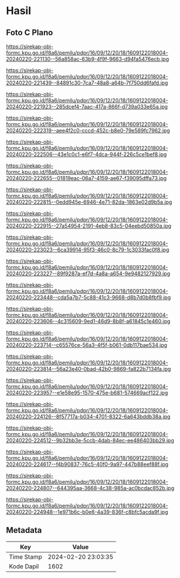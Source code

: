 # Hasil

## Foto C Plano

https://sirekap-obj-formc.kpu.go.id/f8a6/pemilu/pdpr/16/09/12/20/18/1609122018004-20240220-221130--56a858ac-63b9-4f9f-9663-d94fa5476ecb.jpg

https://sirekap-obj-formc.kpu.go.id/f8a6/pemilu/pdpr/16/09/12/20/18/1609122018004-20240220-221439--84891c30-7ca7-48a8-a64b-7f750dd6fafd.jpg

https://sirekap-obj-formc.kpu.go.id/f8a6/pemilu/pdpr/16/09/12/20/18/1609122018004-20240220-221923--285dcef4-7aac-417a-866f-d739a033e65a.jpg

https://sirekap-obj-formc.kpu.go.id/f8a6/pemilu/pdpr/16/09/12/20/18/1609122018004-20240220-222319--aee4f2c0-cccd-452c-b8e0-79e589fc7962.jpg

https://sirekap-obj-formc.kpu.go.id/f8a6/pemilu/pdpr/16/09/12/20/18/1609122018004-20240220-222506--43e1c0c1-e6f7-4dca-944f-226c5ce1bef8.jpg

https://sirekap-obj-formc.kpu.go.id/f8a6/pemilu/pdpr/16/09/12/20/18/1609122018004-20240220-222655--01819eac-06a7-4159-ae67-f39095dffa73.jpg

https://sirekap-obj-formc.kpu.go.id/f8a6/pemilu/pdpr/16/09/12/20/18/1609122018004-20240220-222815--0edd945e-6946-4e71-82da-1863e02d9b5a.jpg

https://sirekap-obj-formc.kpu.go.id/f8a6/pemilu/pdpr/16/09/12/20/18/1609122018004-20240220-222915--27a54954-2191-4eb8-83c5-04eebd50850a.jpg

https://sirekap-obj-formc.kpu.go.id/f8a6/pemilu/pdpr/16/09/12/20/18/1609122018004-20240220-223023--6ca39914-95f3-46c0-8c79-1c3033fac0f8.jpg

https://sirekap-obj-formc.kpu.go.id/f8a6/pemilu/pdpr/16/09/12/20/18/1609122018004-20240220-223227--89f9287a-ef7d-4a8a-a654-9e9482127929.jpg

https://sirekap-obj-formc.kpu.go.id/f8a6/pemilu/pdpr/16/09/12/20/18/1609122018004-20240220-223448--cda5a7b7-5c88-41c3-9668-d8b7d0b8fbf9.jpg

https://sirekap-obj-formc.kpu.go.id/f8a6/pemilu/pdpr/16/09/12/20/18/1609122018004-20240220-223606--4c315609-9ed1-46d9-8b8f-a61845c1e460.jpg

https://sirekap-obj-formc.kpu.go.id/f8a6/pemilu/pdpr/16/09/12/20/18/1609122018004-20240220-223714--c65576ce-56a3-4f5f-b061-0db117bae534.jpg

https://sirekap-obj-formc.kpu.go.id/f8a6/pemilu/pdpr/16/09/12/20/18/1609122018004-20240220-223814--56a23e40-0bad-42b0-9869-fa822b7134fa.jpg

https://sirekap-obj-formc.kpu.go.id/f8a6/pemilu/pdpr/16/09/12/20/18/1609122018004-20240220-223957--e1e58e95-1570-475e-b681-574669acf122.jpg

https://sirekap-obj-formc.kpu.go.id/f8a6/pemilu/pdpr/16/09/12/20/18/1609122018004-20240220-224126--8f57717a-b034-4701-8322-6a643bddb38a.jpg

https://sirekap-obj-formc.kpu.go.id/f8a6/pemilu/pdpr/16/09/12/20/18/1609122018004-20240220-224512--9b32bb3e-5ccb-4dab-84ec-ee486403bb29.jpg

https://sirekap-obj-formc.kpu.go.id/f8a6/pemilu/pdpr/16/09/12/20/18/1609122018004-20240220-224617--f4b90837-76c5-40f0-9a97-447b88eef88f.jpg

https://sirekap-obj-formc.kpu.go.id/f8a6/pemilu/pdpr/16/09/12/20/18/1609122018004-20240220-224807--644395aa-3668-4c38-985a-ac0bcdac852b.jpg

https://sirekap-obj-formc.kpu.go.id/f8a6/pemilu/pdpr/16/09/12/20/18/1609122018004-20240220-224948--1e971b6c-b0e6-4a39-836f-c8bfc5acda9f.jpg


## Metadata

| Key        | Value               |
| ---------- | ------------------- |
| Time Stamp | 2024-02-20 23:03:35 |
| Kode Dapil | 1602                |




